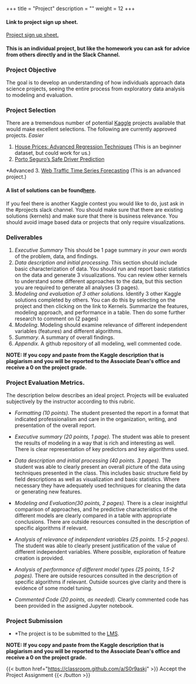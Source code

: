 +++
title = "Project"
description = ""
weight = 12
+++

#### Link to project sign up sheet.
[Project sign up sheet.](https://docs.google.com/spreadsheets/d/1xdgqaYf3HIN5tq8u9EjC9HfP7ifBBIDtz85fj7ZaYS0/edit#gid=0)

#### This is an individual project, but like the homework you can ask for advice from others directly and in the Slack Channel.


###  Project Objective
The goal is to develop an understanding of how individuals approach data science projects, seeing the entire process from exploratory data analysis to modeling and  evaluation.

### Project Selection
There are a tremendous number of potential [Kaggle](https://www.kaggle.com) projects available that would make excellent selections. The following are currently approved projects.
*Easier*
1. [House Prices: Advanced Regression Techniques](https://www.kaggle.com/c/house-prices-advanced-regression-techniques) (This is an beginner dataset, but could work for us.)
2. [Porto Seguro’s Safe Driver Prediction](https://www.kaggle.com/c/porto-seguro-safe-driver-prediction)

*Advanced
3. [Web Traffic Time Series Forecasting](https://www.kaggle.com/c/web-traffic-time-series-forecasting/) (This is an advanced project.)

#### A list of solutions can be found[here](https://docs.google.com/spreadsheets/d/1DQddDfxnpAsbr_EU5GE4iLAoNQzC2BkzH4eiAtVNZg4/edit?usp=sharing).


If you feel there is another Kaggle contest you would like to do, just ask in the #projects slack channel. You should make sure that there are existing solutions (kernels) and make sure that there is business relevance. You should avoid image based data or projects that only require visualizations.

### Deliverables

1. *Executive Summary* This should be 1 page summary *in your own words* of the problem, data, and findings.
2. *Data description and initial processing.* This section should include basic characterization of data.  You should run and report basic statistics on the data and generate 3 visualizations. You can review other kernels to understand some different approaches to the data, but this section you are required to generate all analyses (3 pages).
3. *Modeling and evaluation of 3 other solutions.* Identify 3 other Kaggle solutions completed by others. You can do this by selecting on the project and then clicking on the link to Kernels. Summarize the features, modeling approach, and performance in a table. Then do some further research to comment on (2 pages)
4. *Modeling*.  Modeling should examine relevance of different independent variables (features) and different algorithms.
5. *Summary*. A summary of overall findings.
6. *Appendix*. A github repository of all modeling, well commented code.


**NOTE: If you copy and paste from the Kaggle description that is plagiarism and you will be reported to the Associate Dean's office and receive a 0 on the project grade.**

### Project Evaluation Metrics.
The description below describes an ideal project.  Projects will be evaluated subjectively by the instructor according to this rubric.

- *Formatting (10 points).* The student presented the report in a format that indicated professionalism and care in the organization, writing, and presentation of the overall report.

- *Executive summary (20 points, 1 page).* The student was able to present the results of modeling in a way that is rich and interesting as well. There is clear representation of key predictors and key algorithms used.

- *Data description and initial processing (40 points. 3 pages).* The student was able to clearly present an overall picture of the data using techniques presented in the class.  This includes basic structure field by field descriptions as well as visualization and basic statistics. Where necessary they have adequately used techniques for cleaning the data or generating new features.

- *Modeling and Evaluation(30 points, 2 pages).* There is a clear insightful comparison of approaches, and he predictive characteristics of the different models are clearly compared in a table with appropriate conclusions. There are outside resources consulted in the description of specific algorithms if relevant.

- *Analysis of relevance of independent variables (25 points. 1.5-2 pages).* The student was able to clearly present justification of the value of different independent variables. Where possible, exploration of feature creation is provided.

- *Analysis of performance of different model types (25 points, 1.5-2 pages).* There are outside resources consulted in the description of specific algorithms if relevant.  Outside sources give clarity and there is evidence of some model tuning.

- *Commented Code (20 points, as needed).* Clearly commented code has been provided in the assigned Jupyter notebook.


### Project Submission

- *The project is to be submitted to the [LMS](https://lms.rpi.edu).

**NOTE: If you copy and paste from the Kaggle description that is plagiarism and you will be reported to the Associate Dean's office and receive a 0 on the project grade.**


{{< button href="https://classroom.github.com/a/S0r9askj" >}} Accept the Project Assignment {{< /button >}}
